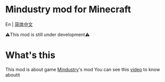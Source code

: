 # Mindustry mod for Minecraft
En | [简体中文](README-zh_cn.MD)

⚠️This mod is still under development⚠️
# What's this
This mod is about game [Mindustry](https://github.com/Anuken/Mindustry)'s mod
You can see this [video](https://b23.tv/rnAnPnZ) to know aboutit
